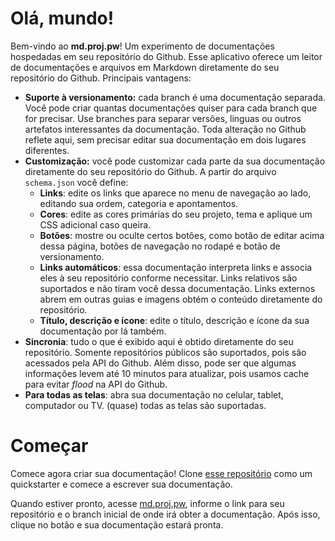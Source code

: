 # Olá, mundo!

Bem-vindo ao **md.proj.pw**! Um experimento de documentações hospedadas em seu repositório do Github. Esse aplicativo oferece um leitor de documentações e arquivos em Markdown diretamente do seu repositório do Github. Principais vantagens:

- **Suporte à versionamento:** cada branch é uma documentação separada. Você pode criar quantas documentações quiser para cada branch que for precisar. Use branches para separar versões, linguas ou outros artefatos interessantes da documentação. Toda alteração no Github reflete aqui, sem precisar editar sua documentação em dois lugares diferentes.
- **Customização:** você pode customizar cada parte da sua documentação diretamente do seu repositório do Github. A partir do arquivo `schema.json` você define:
    - **Links**: edite os links que aparece no menu de navegação ao lado, editando sua ordem, categoria e apontamentos.
    - **Cores**: edite as cores primárias do seu projeto, tema e aplique um CSS adicional caso queira.
    - **Botões**: mostre ou oculte certos botões, como botão de editar acima dessa página, botões de navegação no rodapé e botão de versionamento.
    - **Links automáticos**: essa documentação interpreta links e associa eles à seu repositório conforme necessitar. Links relativos são suportados e não tiram você dessa documentação. Links externos abrem em outras guias e imagens obtém o conteúdo diretamente do repositório.
    - **Título, descrição e ícone**: edite o título, descrição e ícone da sua documentação por lá também.
- **Sincronia**: tudo o que é exibido aqui é obtido diretamente do seu repositório. Somente repositórios públicos são suportados, pois são acessados pela API do Github. Além disso, pode ser que algumas informações levem até 10 minutos para atualizar, pois usamos cache para evitar *flood* na API do Github.
- **Para todas as telas**: abra sua documentação no celular, tablet, computador ou TV. (quase) todas as telas são suportadas.

# Começar

Comece agora criar sua documentação! Clone [esse repositório](https://github.com/CypherPotato/md.proj.pw) como um quickstarter e comece a escrever sua documentação.

Quando estiver pronto, acesse [md.proj.pw](https://md.proj.pw/), informe o link para seu repositório e o branch inicial de onde irá obter a documentação. Após isso, clique no botão e sua documentação estará pronta.
